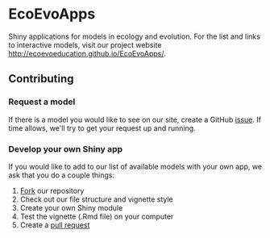 # EcoEvoApps
Shiny applications for models in ecology and evolution. For the list and links to interactive models, visit our project website http://ecoevoeducation.github.io/EcoEvoApps/.

## Contributing
### Request a model
If there is a model you would like to see on our site, create a GitHub [issue](http://help.github.com/articles/creating-an-issue/). If time allows, we'll try to get your request up and running.

### Develop your own Shiny app
If you would like to add to our list of available models with your own app, we ask that you do a couple things:

1. [Fork](http://help.github.com/articles/fork-a-repo/) our repository
2. Check out our file structure and vignette style
3. Create your own Shiny module
4. Test the vignette (.Rmd file) on your computer
5. Create a [pull request](http://help.github.com/articles/using-pull-requests/)
